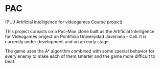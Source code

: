 # PAC
(PUJ Artificial intelligence for videogames Course project)

This project consists on a Pac-Man clone built as the Artificial Intelligence for Videogames project on Pontificia Universidad Javeriana - Cali. It is currently under development and on an early stage.

The game uses the A* algorithm combined with some special behavior for every enemy to make each of them smarter and the game more difficult to beat.
